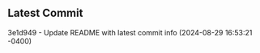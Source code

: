 
## Latest Commit
3e1d949 - Update README with latest commit info (2024-08-29 16:53:21 -0400) <Yunxi-Zhou>
